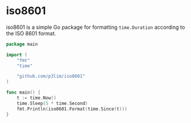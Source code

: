 # iso8601

iso8601 is a simple Go package for formatting `time.Duration` according to the ISO 8601 format.

```go
package main

import (
	"fmt"
	"time"

	"github.com/p3lim/iso8601"
)

func main() {
	t := time.Now()
	time.Sleep(5 * time.Second)
	fmt.Println(iso8601.Format(time.Since(t)))
}
```
